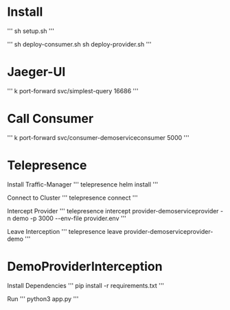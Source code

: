 # Install

'''
sh setup.sh
'''

'''
sh deploy-consumer.sh
sh deploy-provider.sh
'''

# Jaeger-UI

'''
k port-forward svc/simplest-query 16686
'''

# Call Consumer

'''
k port-forward svc/consumer-demoserviceconsumer 5000
'''

# Telepresence

Install Traffic-Manager
'''
telepresence helm install 
'''

Connect to Cluster
'''
telepresence connect
'''

Intercept Provider
'''
telepresence intercept provider-demoserviceprovider -n demo -p 3000 --env-file provider.env
'''

Leave Interception
'''
telepresence leave provider-demoserviceprovider-demo
'''

# DemoProviderInterception

Install Dependencies
'''
pip install -r requirements.txt
'''

Run
'''
python3 app.py
'''
